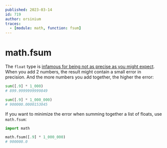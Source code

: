 ```yaml
---
published: 2023-03-14
id: 719
author: orsinium
traces:
  - [module: math, function: fsum]
---
```


# math.fsum

The `float` type is [infamous for being not as precise as you might expect](https://t.me/pythonetc/201). When you add 2 numbers, the result might contain a small error in precision. And the more numbers you add together, the higher the error:

```python
sum([.9] * 1_000)
# 899.9999999999849

sum([.9] * 1_000_000)
# 900000.0000153045
```

If you want to minimize the error when summing together a list of floats, use `math.fsum`:

```python
import math

math.fsum([.9] * 1_000_000)
# 900000.0
```
